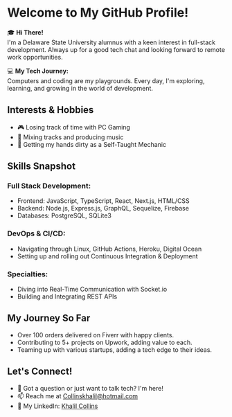 # Welcome to My GitHub Profile!

🎓 **Hi There!**  
I'm a Delaware State University alumnus with a keen interest in full-stack development. Always up for a good tech chat and looking forward to remote work opportunities.

💻 **My Tech Journey:**  
Computers and coding are my playgrounds. Every day, I'm exploring, learning, and growing in the world of development.

## Interests & Hobbies
- 🎮 Losing track of time with PC Gaming
- 🎵 Mixing tracks and producing music
- 🚗 Getting my hands dirty as a Self-Taught Mechanic

## Skills Snapshot

### Full Stack Development:
- Frontend: JavaScript, TypeScript, React, Next.js, HTML/CSS
- Backend: Node.js, Express.js, GraphQL, Sequelize, Firebase
- Databases: PostgreSQL, SQLite3

### DevOps & CI/CD:
- Navigating through Linux, GitHub Actions, Heroku, Digital Ocean
- Setting up and rolling out Continuous Integration & Deployment

### Specialties:
- Diving into Real-Time Communication with Socket.io
- Building and Integrating REST APIs

## My Journey So Far
- Over 100 orders delivered on Fiverr with happy clients.
- Contributing to 5+ projects on Upwork, adding value to each.
- Teaming up with various startups, adding a tech edge to their ideas.

## Let's Connect!
- 💬 Got a question or just want to talk tech? I'm here!
- 📫 Reach me at [Collinskhalil@hotmail.com](mailto:Collinskhalil@hotmail.com)
- 🙋 My LinkedIn: [Khalil Collins](https://www.linkedin.com/in/khalil-collins/)
